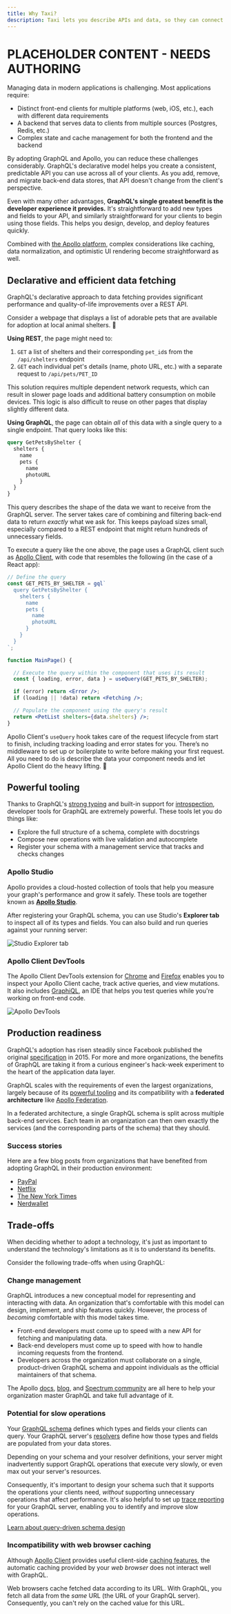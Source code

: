 ```yaml
---
title: Why Taxi?
description: Taxi lets you describe APIs and data, so they can connect themselves
---
```


# PLACEHOLDER CONTENT - NEEDS AUTHORING

Managing data in modern applications is challenging. Most applications require:

* Distinct front-end clients for multiple platforms (web, iOS, etc.), each with different data requirements
* A backend that serves data to clients from multiple sources (Postgres, Redis, etc.)
* Complex state and cache management for both the frontend and the backend

By adopting GraphQL and Apollo, you can reduce these challenges considerably. GraphQL's declarative model helps you create a consistent, predictable API you can use across all of your clients. As you add, remove, and migrate back-end data stores, that API doesn't change from the client's perspective.

Even with many other advantages, **GraphQL's single greatest benefit is the developer experience it provides.** It's straightforward to add new types and fields to your API, and similarly straightforward for your clients to begin using those fields. This helps you design, develop, and deploy features quickly.

Combined with [the Apollo platform](./platform/), complex considerations like caching, data normalization, and optimistic UI rendering become straightforward as well.

## Declarative and efficient data fetching

GraphQL's declarative approach to data fetching provides significant performance and quality-of-life improvements over a REST API.

Consider a webpage that displays a list of adorable pets that are available for adoption at local animal shelters. 🐶

**Using REST**, the page might need to:

1. `GET` a list of shelters and their corresponding `pet_id`s from the `/api/shelters` endpoint
2. `GET` each individual pet's details (name, photo URL, etc.) with a separate request to `/api/pets/PET_ID`

This solution requires multiple dependent network requests, which can result in slower page loads and additional battery consumption on mobile devices. This logic is also difficult to reuse on other pages that display slightly different data.

**Using GraphQL**, the page can obtain _all_ of this data with a single query to a single endpoint. That query looks like this:

```graphql
query GetPetsByShelter {
  shelters {
    name
    pets {
      name
      photoURL
    }
  }
}
```

This query describes the shape of the data we want to receive from the GraphQL server. The server takes care of combining and filtering back-end data to return _exactly_ what we ask for. This keeps payload sizes small, especially compared to a REST endpoint that might return hundreds of unnecessary fields.

To execute a query like the one above, the page uses a GraphQL client such as [Apollo Client](https://www.apollographql.com/docs/react/), with code that resembles the following (in the case of a React app):

```jsx:title=mainpage.jsx
// Define the query
const GET_PETS_BY_SHELTER = gql`
  query GetPetsByShelter {
    shelters {
      name
      pets {
        name
        photoURL
      }
    }
  }
`;

function MainPage() {

  // Execute the query within the component that uses its result
  const { loading, error, data } = useQuery(GET_PETS_BY_SHELTER);

  if (error) return <Error />;
  if (loading || !data) return <Fetching />;

  // Populate the component using the query's result
  return <PetList shelters={data.shelters} />;
}
```

Apollo Client's `useQuery` hook takes care of the request lifecycle from start to finish, including tracking loading and error states for you. There’s no middleware to set up or boilerplate to write before making your first request. All you need to do is describe the data your component needs and let Apollo Client do the heavy lifting. 💪

## Powerful tooling

Thanks to GraphQL's [strong typing](https://graphql.org/learn/schema) and built-in support for  [introspection](https://graphql.org/learn/introspection/), developer tools for GraphQL are extremely powerful. These tools let you do things like:

* Explore the full structure of a schema, complete with docstrings
* Compose new operations with live validation and autocomplete
* Register your schema with a management service that tracks and checks changes

### Apollo Studio

Apollo provides a cloud-hosted collection of tools that help you measure your graph's performance and grow it safely. These tools are together known as [**Apollo Studio**](https://www.apollographql.com/docs/studio/).

After registering your GraphQL schema, you can use Studio's **Explorer tab** to inspect all of its types and fields. You can also build and run queries against your running server:

<img src="../img/explorer-tab.jpg" alt="Studio Explorer tab" class="screenshot"></img>

### Apollo Client DevTools

The Apollo Client DevTools extension for [Chrome](https://chrome.google.com/webstore/detail/apollo-client-developer-t/jdkknkkbebbapilgoeccciglkfbmbnfm) and [Firefox](https://addons.mozilla.org/en-US/firefox/addon/apollo-developer-tools/) enables you to inspect your Apollo Client cache, track active queries, and view mutations. It also includes [GraphiQL](https://github.com/graphql/graphiql), an IDE that helps you test queries while you're working on front-end code.

<img src="../assets/dev-tools.png" alt="Apollo DevTools" class="screenshot"></img>

## Production readiness

GraphQL's adoption has risen steadily since Facebook published the original [specification](https://spec.graphql.org/) in 2015. For more and more organizations, the benefits of GraphQL are taking it from a curious engineer's hack-week experiment to the heart of the application data layer.

GraphQL scales with the requirements of even the largest organizations, largely because of its [powerful tooling](#powerful-tooling) and its compatibility with a **federated architecture** like [Apollo Federation](https://www.apollographql.com/docs/apollo-server/federation/introduction/).

In a federated architecture, a single GraphQL schema is split across multiple back-end services. Each team in an organization can then own exactly the services (and the corresponding parts of the schema) that they should.

### Success stories

Here are a few blog posts from organizations that have benefited from adopting GraphQL in their production environment:

* [PayPal](https://medium.com/paypal-engineering/scaling-graphql-at-paypal-b5b5ac098810)
* [Netflix](https://netflixtechblog.com/our-learnings-from-adopting-graphql-f099de39ae5f)
* [The New York Times](https://open.nytimes.com/the-new-york-times-now-on-apollo-b9a78a5038c)
* [Nerdwallet](https://www.nerdwallet.com/blog/engineering/getting-started-with-graphql-and-apollo-part-1/)

## Trade-offs

When deciding whether to adopt a technology, it's just as important to understand the technology's limitations as it is to understand its benefits.

Consider the following trade-offs when using GraphQL:

### Change management

GraphQL introduces a new conceptual model for representing and interacting with data. An organization that's comfortable with this model can design, implement, and ship features quickly. However, the process of _becoming_ comfortable with this model takes time.

* Front-end developers must come up to speed with a new API for fetching and manipulating data.
* Back-end developers must come up to speed with how to handle incoming requests from the frontend.
* Developers across the organization must collaborate on a single, product-driven GraphQL schema and appoint individuals as the official maintainers of that schema.

The Apollo [docs](https://www.apollographql.com/docs/), [blog](https://www.apollographql.com/blog/), and [Spectrum community](https://spectrum.chat/apollo) are all here to help your organization master GraphQL and take full advantage of it.

### Potential for slow operations

Your [GraphQL schema](https://www.apollographql.com/docs/apollo-server/schema/schema/) defines which types and fields your clients can query. Your GraphQL server's [resolvers](https://www.apollographql.com/docs/apollo-server/data/resolvers/) define how those types and fields are populated from your data stores.

Depending on your schema and your resolver definitions, your server might inadvertently support GraphQL operations that execute very slowly, or even max out your server's resources.

Consequently, it's important to design your schema such that it supports the operations your clients need, _without_ supporting unnecessary operations that affect performance. It's also helpful to set up [trace reporting](https://www.apollographql.com/docs/studio/setup-analytics/) for your GraphQL server, enabling you to identify and improve slow operations.

[Learn about query-driven schema design](https://www.apollographql.com/docs/apollo-server/schema/schema/#query-driven-schema-design)

### Incompatibility with web browser caching

Although [Apollo Client](https://www.apollographql.com/docs/react/) provides useful client-side [caching features](https://www.apollographql.com/docs/react/caching/cache-configuration/), the automatic caching provided by your _web browser_ does not interact well with GraphQL.

Web browsers cache fetched data according to its URL. With GraphQL, you fetch all data from the _same_ URL (the URL of your GraphQL server). Consequently, you can't rely on the cached value for this URL.
